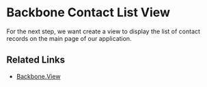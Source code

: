 # Backbone Contact List View

For the next step, we want create a view to display the list of contact records on the main page of our application.

## Related Links
- [Backbone.View](http://backbonejs.org/#View)
